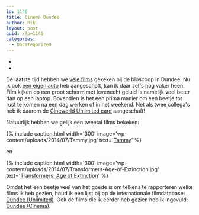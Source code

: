 ```yaml
---
id: 1146
title: Cinema Dundee
author: Rik
layout: post
guid: /?p=1146
categories:
  - Uncategorized
---
```

-
-
De laatste tijd hebben we [vele films](/?events_tags=cinema) gekeken bij de bioscoop in Dundee. Nu ik ook [een eigen auto](/?p=1094 "Car (1)") heb aangeschaft, kan ik daar zelfs nog vaker heen. Film kijken op een groot scherm met levenecht geluid is namelijk veel beter dan op een laptop. Bovendien is het een prima manier om een beetje tot rust te komen na een dag werken of in het weekend. Net als twee collega's heb ik daarom de [Cineworld Unlimited card](http://www.cineworld.co.uk/unlimited/intro) aangeschaft!

Natuurlijk hebben we gelijk een tweetal films bekeken:

{% include caption.html
    width='300'
    image='wp-content/uploads/2014/07/Tammy.jpg' 
    text='[Tammy](http://www.imdb.com/title/tt2109248/)'
%}

en

{% include caption.html
    width='300'
    image='wp-content/uploads/2014/07/Transformers-Age-of-Extinction.jpg' 
    text='[Transformers: Age of Extinction](http://www.imdb.com/title/tt2109248/)'
%}

Omdat het een beetje veel van het goede is om telkens te rapporteren welke films ik heb gezien, houd ik een lijst bij op de internationale  filmdatabase: [Dundee (Unlimited)](http://www.imdb.com/list/ls070252710/). Ook de films die ik eerder heb gezien heb ik ingevuld: [Dundee (Cinema)](http://www.imdb.com/list/ls070252519/).